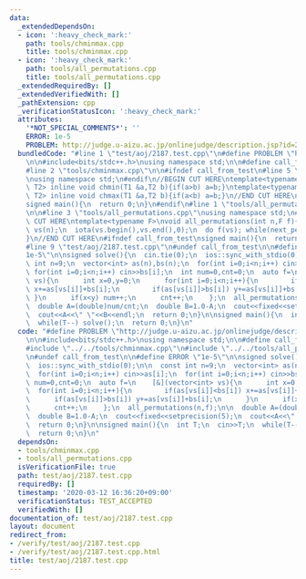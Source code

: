 ```yaml
---
data:
  _extendedDependsOn:
  - icon: ':heavy_check_mark:'
    path: tools/chminmax.cpp
    title: tools/chminmax.cpp
  - icon: ':heavy_check_mark:'
    path: tools/all_permutations.cpp
    title: tools/all_permutations.cpp
  _extendedRequiredBy: []
  _extendedVerifiedWith: []
  _pathExtension: cpp
  _verificationStatusIcon: ':heavy_check_mark:'
  attributes:
    '*NOT_SPECIAL_COMMENTS*': ''
    ERROR: 1e-5
    PROBLEM: http://judge.u-aizu.ac.jp/onlinejudge/description.jsp?id=2187
  bundledCode: "#line 1 \"test/aoj/2187.test.cpp\"\n#define PROBLEM \"http://judge.u-aizu.ac.jp/onlinejudge/description.jsp?id=2187\"\
    \n\n#include<bits/stdc++.h>\nusing namespace std;\n\n#define call_from_test\n\
    #line 2 \"tools/chminmax.cpp\"\n\n#ifndef call_from_test\n#line 5 \"tools/chminmax.cpp\"\
    \nusing namespace std;\n#endif\n//BEGIN CUT HERE\ntemplate<typename T1,typename\
    \ T2> inline void chmin(T1 &a,T2 b){if(a>b) a=b;}\ntemplate<typename T1,typename\
    \ T2> inline void chmax(T1 &a,T2 b){if(a<b) a=b;}\n//END CUT HERE\n#ifndef call_from_test\n\
    signed main(){\n  return 0;\n}\n#endif\n#line 1 \"tools/all_permutations.cpp\"\
    \n\n#line 3 \"tools/all_permutations.cpp\"\nusing namespace std;\n#endif\n//BEGIN\
    \ CUT HERE\ntemplate<typename F>\nvoid all_permutations(int n,F f){\n  vector<int>\
    \ vs(n);\n  iota(vs.begin(),vs.end(),0);\n  do f(vs); while(next_permutation(vs.begin(),vs.end()));\n\
    }\n//END CUT HERE\n#ifndef call_from_test\nsigned main(){\n  return 0;\n}\n#endif\n\
    #line 9 \"test/aoj/2187.test.cpp\"\n#undef call_from_test\n\n#define ERROR \"\
    1e-5\"\n\nsigned solve(){\n  cin.tie(0);\n  ios::sync_with_stdio(0);\n\n  const\
    \ int n=9;\n  vector<int> as(n),bs(n);\n  for(int i=0;i<n;i++) cin>>as[i];\n \
    \ for(int i=0;i<n;i++) cin>>bs[i];\n  int num=0,cnt=0;\n  auto f=\n    [&](vector<int>\
    \ vs){\n      int x=0,y=0;\n      for(int i=0;i<n;i++){\n        if(as[vs[i]]<bs[i])\
    \ x+=as[vs[i]]+bs[i];\n        if(as[vs[i]]>bs[i]) y+=as[vs[i]]+bs[i];\n     \
    \ }\n      if(x<y) num++;\n      cnt++;\n    };\n  all_permutations(n,f);\n\n\
    \  double A=(double)num/cnt;\n  double B=1.0-A;\n  cout<<fixed<<setprecision(5);\n\
    \  cout<<A<<\" \"<<B<<endl;\n  return 0;\n}\n\nsigned main(){\n  int T;\n  cin>>T;\n\
    \  while(T--) solve();\n  return 0;\n}\n"
  code: "#define PROBLEM \"http://judge.u-aizu.ac.jp/onlinejudge/description.jsp?id=2187\"\
    \n\n#include<bits/stdc++.h>\nusing namespace std;\n\n#define call_from_test\n\
    #include \"../../tools/chminmax.cpp\"\n#include \"../../tools/all_permutations.cpp\"\
    \n#undef call_from_test\n\n#define ERROR \"1e-5\"\n\nsigned solve(){\n  cin.tie(0);\n\
    \  ios::sync_with_stdio(0);\n\n  const int n=9;\n  vector<int> as(n),bs(n);\n\
    \  for(int i=0;i<n;i++) cin>>as[i];\n  for(int i=0;i<n;i++) cin>>bs[i];\n  int\
    \ num=0,cnt=0;\n  auto f=\n    [&](vector<int> vs){\n      int x=0,y=0;\n    \
    \  for(int i=0;i<n;i++){\n        if(as[vs[i]]<bs[i]) x+=as[vs[i]]+bs[i];\n  \
    \      if(as[vs[i]]>bs[i]) y+=as[vs[i]]+bs[i];\n      }\n      if(x<y) num++;\n\
    \      cnt++;\n    };\n  all_permutations(n,f);\n\n  double A=(double)num/cnt;\n\
    \  double B=1.0-A;\n  cout<<fixed<<setprecision(5);\n  cout<<A<<\" \"<<B<<endl;\n\
    \  return 0;\n}\n\nsigned main(){\n  int T;\n  cin>>T;\n  while(T--) solve();\n\
    \  return 0;\n}\n"
  dependsOn:
  - tools/chminmax.cpp
  - tools/all_permutations.cpp
  isVerificationFile: true
  path: test/aoj/2187.test.cpp
  requiredBy: []
  timestamp: '2020-03-12 16:36:20+09:00'
  verificationStatus: TEST_ACCEPTED
  verifiedWith: []
documentation_of: test/aoj/2187.test.cpp
layout: document
redirect_from:
- /verify/test/aoj/2187.test.cpp
- /verify/test/aoj/2187.test.cpp.html
title: test/aoj/2187.test.cpp
---
```

